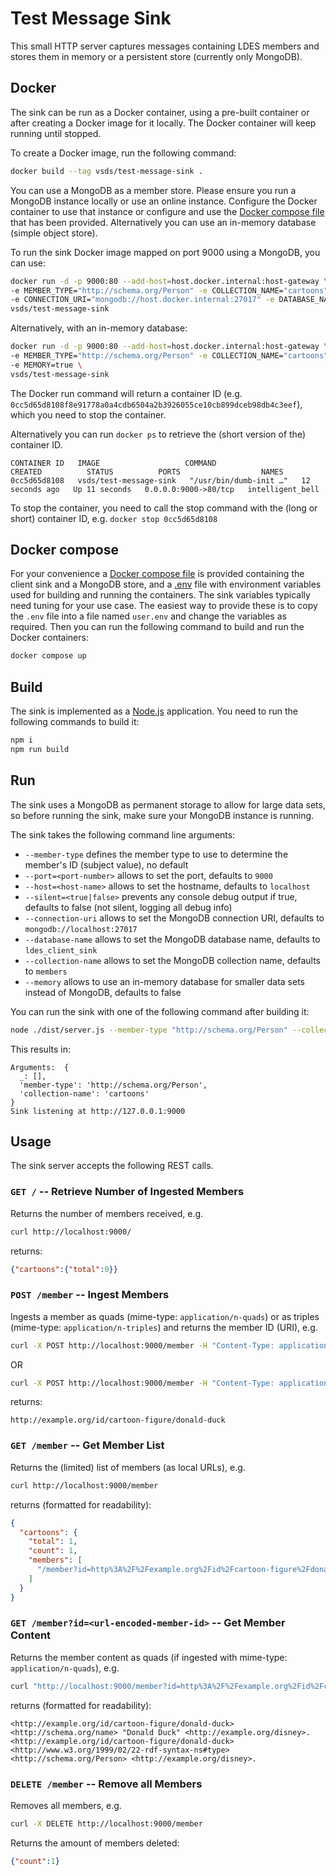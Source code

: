# Test Message Sink
This small HTTP server captures messages containing LDES members and stores them in memory or a persistent store (currently only MongoDB).

## Docker
The sink can be run as a Docker container, using a pre-built container or after creating a Docker image for it locally. The Docker container will keep running until stopped.

To create a Docker image, run the following command:
```bash
docker build --tag vsds/test-message-sink .
```

You can use a MongoDB as a member store. Please ensure you run a MongoDB instance locally or use an online instance. Configure the Docker container to use that instance or configure and use the [Docker compose file](./docker-compose.yml) that has been provided. Alternatively you can use an in-memory database (simple object store).

To run the sink Docker image mapped on port 9000 using a MongoDB, you can use:
```bash
docker run -d -p 9000:80 --add-host=host.docker.internal:host-gateway \
-e MEMBER_TYPE="http://schema.org/Person" -e COLLECTION_NAME="cartoons" \
-e CONNECTION_URI="mongodb://host.docker.internal:27017" -e DATABASE_NAME="test" \
vsds/test-message-sink
```

Alternatively, with an in-memory database:
```bash
docker run -d -p 9000:80 --add-host=host.docker.internal:host-gateway \
-e MEMBER_TYPE="http://schema.org/Person" -e COLLECTION_NAME="cartoons" \
-e MEMORY=true \
vsds/test-message-sink
```


The Docker run command will return a container ID (e.g. `0cc5d65d8108f8e91778a0a4cdb6504a2b3926055ce10cb899dceb98db4c3eef`), which you need to stop the container.

Alternatively you can run `docker ps` to retrieve the (short version of the) container ID.
 ```
CONTAINER ID   IMAGE                   COMMAND                  CREATED          STATUS          PORTS                  NAMES
0cc5d65d8108   vsds/test-message-sink   "/usr/bin/dumb-init …"   12 seconds ago   Up 11 seconds   0.0.0.0:9000->80/tcp   intelligent_bell
 ```
To stop the container, you need to call the stop command with the (long or short) container ID, e.g. `docker stop 0cc5d65d8108`

## Docker compose
For your convenience a [Docker compose file](./docker-compose.yml) is provided containing the client sink and a MongoDB store, and a [.env](./.env) file with environment variables used for building and running the containers. The sink variables typically need tuning for your use case. The easiest way to provide these is to copy the `.env` file into a file named `user.env` and change the variables as required. Then you can run the following command to build and run the Docker containers:

```bash
docker compose up
```

## Build
The sink is implemented as a [Node.js](https://nodejs.org/en/) application.
You need to run the following commands to build it:
```bash
npm i
npm run build
```

## Run
The sink uses a MongoDB as permanent storage to allow for large data sets, so before running the sink, make sure your MongoDB instance is running.

The sink takes the following command line arguments:
* `--member-type` defines the member type to use to determine the member's ID (subject value), no default
* `--port=<port-number>` allows to set the port, defaults to `9000`
* `--host=<host-name>` allows to set the hostname, defaults to `localhost`
* `--silent=<true|false>` prevents any console debug output if true, defaults to false (not silent, logging all debug info)
* `--connection-uri` allows to set the MongoDB connection URI, defaults to `mongodb://localhost:27017`
* `--database-name` allows to set the MongoDB database name, defaults to `ldes_client_sink`
* `--collection-name` allows to set the MongoDB collection name, defaults to `members`
* `--memory` allows to use an in-memory database for smaller data sets instead of MongoDB, defaults to false

You can run the sink with one of the following command after building it:
```bash
node ./dist/server.js --member-type "http://schema.org/Person" --collection-name cartoons --memory true
```
This results in:
```
Arguments:  {
  _: [],
  'member-type': 'http://schema.org/Person',
  'collection-name': 'cartoons'
}
Sink listening at http://127.0.0.1:9000
```

## Usage
The sink server accepts the following REST calls.

### `GET /` -- Retrieve Number of Ingested Members
Returns the number of members received, e.g.
```bash
curl http://localhost:9000/
```
returns:
```json
{"cartoons":{"total":0}}
```

### `POST /member` -- Ingest Members
Ingests a member as quads (mime-type: `application/n-quads`) or as triples (mime-type: `application/n-triples`) and returns the member ID (URI), e.g.
```bash
curl -X POST http://localhost:9000/member -H "Content-Type: application/n-quads" -d "@data/donald-duck.nq"
```
OR
```bash
curl -X POST http://localhost:9000/member -H "Content-Type: application/n-triples" -d "@data/donald-duck.nt"
```
returns:
```
http://example.org/id/cartoon-figure/donald-duck
```

### `GET /member` -- Get Member List
Returns the (limited) list of members (as local URLs), e.g.
```bash
curl http://localhost:9000/member
```
returns (formatted for readability):
```json
{
  "cartoons": {
    "total": 1,
    "count": 1,
    "members": [
      "/member?id=http%3A%2F%2Fexample.org%2Fid%2Fcartoon-figure%2Fdonald-duck"
    ]
  }
}
```

### `GET /member?id=<url-encoded-member-id>` -- Get Member Content
Returns the member content as quads (if ingested with mime-type: `application/n-quads`), e.g.
```bash
curl "http://localhost:9000/member?id=http%3A%2F%2Fexample.org%2Fid%2Fcartoon-figure%2Fdonald-duck"
```
returns (formatted for readability):
```
<http://example.org/id/cartoon-figure/donald-duck> <http://schema.org/name> "Donald Duck" <http://example.org/disney>.
<http://example.org/id/cartoon-figure/donald-duck> <http://www.w3.org/1999/02/22-rdf-syntax-ns#type> <http://schema.org/Person> <http://example.org/disney>.
```

### `DELETE /member` -- Remove all Members
Removes all members, e.g.
```bash
curl -X DELETE http://localhost:9000/member
```
Returns the amount of members deleted:
```json
{"count":1}
```
